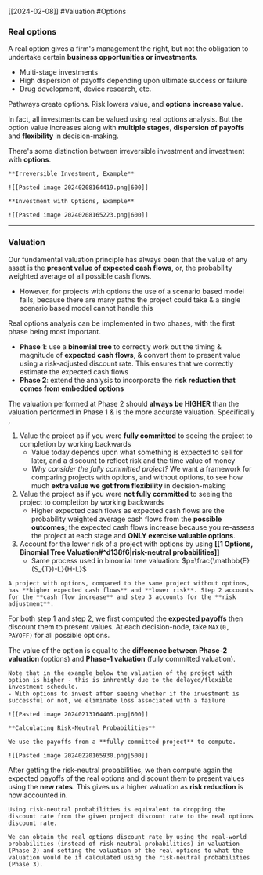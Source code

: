 [[2024-02-08]] #Valuation #Options 

### Real options
A real option gives a firm's management the right, but not the obligation to undertake certain **business opportunities or investments**.
- Multi-stage investments 
- High dispersion of payoffs depending upon ultimate success or failure
- Drug development, device research, etc.

Pathways create options. Risk lowers value, and **options increase value**.

In fact, all investments can be valued using real options analysis. But the option value increases along with **multiple stages**, **dispersion of payoffs** and **flexibility** in decision-making.

There's some distinction between irreversible investment and investment with **options**.

```ad-example
**Irreversible Investment, Example** 

![[Pasted image 20240208164419.png|600]]
```

```ad-example
**Investment with Options, Example**

![[Pasted image 20240208165223.png|600]]
```

---
### Valuation
Our fundamental valuation principle has always been that the value of any asset is the **present value of expected cash flows**, or, the probability weighted average of all possible cash flows.
- However, for projects with options the use of a scenario based model fails, because there are many paths the project could take & a single scenario based model cannot handle this

Real options analysis can be implemented in two phases, with the first phase being most important.  
- **Phase 1**: use a **binomial tree** to correctly work out the timing & magnitude of **expected cash flows**, & convert them to present value using a risk-adjusted discount rate. This ensures that we correctly estimate the expected cash flows
- **Phase 2**: extend the analysis to incorporate the **risk reduction that comes from embedded options** 

The valuation performed at Phase 2 should **always be HIGHER** than the valuation performed in Phase 1 & is the more accurate valuation. Specifically ,
1. Value the project as if you were **fully committed** to seeing the project to completion by working backwards  
	-  Value today depends upon what something is expected to sell for later, and a discount to reflect risk and the time value of money  
	- *Why consider the fully committed project?* We want a framework for comparing projects with options, and without options, to see how much **extra value we get from flexibility** in decision-making  
2. Value the project as if you were **not fully committed** to seeing the project to completion by working backwards  
	- Higher expected cash flows as expected cash flows are the probability weighted average cash flows from the **possible outcomes**; the expected cash flows increase because you re-assess the project at each stage and **ONLY exercise valuable options**. 
3. Account for the lower risk of a project with options by using **[[1 Options, Binomial Tree Valuation#^d138f6|risk-neutral probabilities]]**
	- Same process used in binomial tree valuation: $p=\frac{\mathbb{E}(S_{T})-L}{H-L}$

```ad-note
A project with options, compared to the same project without options, has **higher expected cash flows** and **lower risk**. Step 2 accounts for the **cash flow increase** and step 3 accounts for the **risk adjustment**.
```

For both step 1 and step 2, we first computed the **expected payoffs** then discount them to present values. At each decision-node, take `MAX(0, PAYOFF)` for all possible options.

The value of the option is equal to the **difference between Phase-2 valuation** (options) and **Phase-1 valuation** (fully committed valuation).

```ad-example
Note that in the example below the valuation of the project with option is higher - this is inhrently due to the delayed/flexible investment schedule.
- With options to invest after seeing whether if the investment is successful or not, we eliminate loss associated with a failure

![[Pasted image 20240213164405.png|600]]
```


```ad-example
**Calculating Risk-Neutral Probabilities**

We use the payoffs from a **fully committed project** to compute.

![[Pasted image 20240220165930.png|500]]
```

After getting the risk-neutral probabilities, we then compute again the expected payoffs of the real options and discount them to present values using the **new rates**. This gives us a higher valuation as **risk reduction** is now accounted in. 

```ad-note
Using risk-neutral probabilities is equivalent to dropping the discount rate from the given project discount rate to the real options discount rate. 

We can obtain the real options discount rate by using the real-world probabilities (instead of risk-neutral probabilities) in valuation (Phase 2) and setting the valuation of the real options to what the valuation would be if calculated using the risk-neutral probabilities (Phase 3).
```

